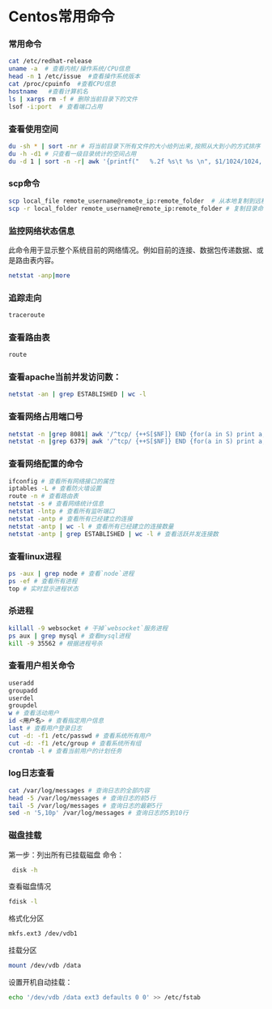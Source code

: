 # Centos常用命令

### 常用命令
```sh
cat /etc/redhat-release
uname -a  # 查看内核/操作系统/CPU信息
head -n 1 /etc/issue  #查看操作系统版本
cat /proc/cpuinfo  #查看CPU信息
hostname   #查看计算机名
ls | xargs rm -f # 删除当前目录下的文件
lsof -i:port  # 查看端口占用
```

### 查看使用空间

```sh
du -sh * | sort -nr # 将当前目录下所有文件的大小给列出来,按照从大到小的方式排序
du -h -d1 # 只查看一级目录统计的空间占用
du -d 1 | sort -n -r| awk '{printf("   %.2f %s\t %s \n", $1/1024/1024, "G", $2)}' # 格式化为G按从大到小排序
```



### scp命令

```sh
scp local_file remote_username@remote_ip:remote_folder  # 从本地复制到远程
scp -r local_folder remote_username@remote_ip:remote_folder # 复制目录命令格式
```



### 监控网络状态信息

此命令用于显示整个系统目前的网络情况。例如目前的连接、数据包传递数据、或是路由表内容。
```sh
netstat -anp|more
```
### 追踪走向
```sh
traceroute
```
### 查看路由表
```sh
route
```
### 查看apache当前并发访问数：
```sh
netstat -an | grep ESTABLISHED | wc -l
```
### 查看网络占用端口号
```sh
netstat -n |grep 8081| awk '/^tcp/ {++S[$NF]} END {for(a in S) print a, S[a]}' 
netstat -n |grep 6379| awk '/^tcp/ {++S[$NF]} END {for(a in S) print a, S[a]}'  
```

### 查看网络配置的命令
```sh
ifconfig # 查看所有网络接口的属性
iptables -L # 查看防火墙设置
route -n # 查看路由表
netstat -s # 查看网络统计信息
netstat -lntp # 查看所有监听端口
netstat -antp # 查看所有已经建立的连接
netstat -antp | wc -l # 查看所有已经建立的连接数量
netstat -antp | grep ESTABLISHED | wc -l # 查看活跃并发连接数
```
### 查看linux进程
```sh
ps -aux | grep node # 查看`node`进程
ps -ef # 查看所有进程
top # 实时显示进程状态
```
### 杀进程
```sh
killall -9 websocket # 干掉`websocket`服务进程
ps aux | grep mysql # 查看mysql进程
kill -9 35562 # 根据进程号杀
```
### 查看用户相关命令
```sh
useradd
groupadd
userdel
groupdel
w # 查看活动用户
id <用户名> # 查看指定用户信息
last # 查看用户登录日志
cut -d: -f1 /etc/passwd # 查看系统所有用户
cut -d: -f1 /etc/group # 查看系统所有组
crontab -l # 查看当前用户的计划任务
```
### log日志查看
```sh
cat /var/log/messages # 查询日志的全部内容
head -5 /var/log/messages # 查询日志的前5行
tail -5 /var/log/messages # 查询日志的最新5行
sed -n '5,10p' /var/log/messages # 查询日志的5到10行
```

### 磁盘挂载

第一步：列出所有已挂载磁盘 命令：

```sh
 disk -h
```

查看磁盘情况

```sh
fdisk -l
```

格式化分区

```sh
mkfs.ext3 /dev/vdb1
```

挂载分区

```sh
mount /dev/vdb /data
```

设置开机自动挂载：

```sh
echo '/dev/vdb /data ext3 defaults 0 0' >> /etc/fstab
```



